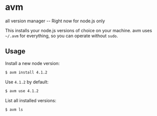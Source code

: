 # avm
all version manager -- Right now for node.js only

This installs your node.js versions of choice on your machine. avm uses `~/.avm` for everything, so you can operate without `sudo`.

## Usage

Install a new node version:

```bash
$ avm install 4.1.2
```

Use `4.1.2` by default:
```bash
$ avm use 4.1.2
```

List all installed versions:

```bash
$ avm ls
```
